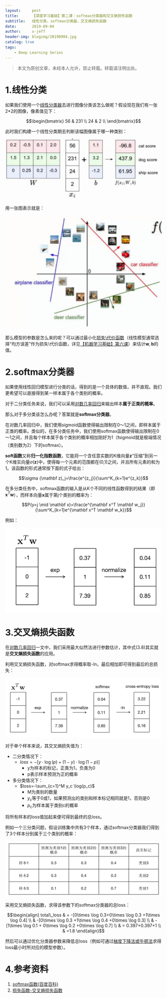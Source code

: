 ```yaml
---
layout:     post
title:      【深度学习基础】第二课：softmax分类器和交叉熵损失函数
subtitle:   线性分类，softmax分类器，交叉熵损失函数
date:       2019-09-04
author:     x-jeff
header-img: blogimg/20190904.jpg
catalog: true
tags:
    - Deep Learning Series
---
```

>本文为原创文章，未经本人允许，禁止转载。转载请注明出处。

# 1.线性分类

如果我们使用一个[线性分类器](http://shichaoxin.com/2019/06/30/机器学习基础-第六课-线性回归/)去进行图像分类该怎么做呢？假设现在我们有一张2*2的图像，像素值见下：

$$\begin{bmatrix} 56 & 231 \\ 24 & 2 \\ \end{bmatrix}$$

此时我们构建一个线性分类期去判断该幅图像属于哪一种类别：

![](https://github.com/x-jeff/BlogImage/raw/master/DeepLearningSeries/Lesson2/2x1.png)

用一张图表示就是：

![](https://github.com/x-jeff/BlogImage/raw/master/DeepLearningSeries/Lesson2/2x2.png)

那么模型的参数是怎么来的呢？可以通过最小化[损失\代价函数](http://shichaoxin.com/2018/12/02/数学基础-第二课-目标函数-损失函数-代价函数/)（线性模型通常选择“均方误差”作为损失\代价函数，详见[【机器学习基础】第六课](http://shichaoxin.com/2019/06/30/机器学习基础-第六课-线性回归/)）来估计$\mathbf w,\mathbf b$的值。

# 2.softmax分类器

如果使用线性回归模型进行分类的话，得到的是一个具体的数值，并不直观。我们更希望可以直接得到某一样本属于各个类别的概率。

对于二分类任务来说，我们可以采用[对数几率回归](http://shichaoxin.com/2019/08/21/机器学习基础-第七课-对数几率回归/)来输出样本**属于正类的概率**。

那么对于多分类该怎么办呢？答案就是**softmax分类器**。

在对数几率回归中，我们使用sigmoid函数使得输出限制在0～1之间，即样本属于正类的概率。类似的，在多分类任务中，我们使用softmax函数使得输出限制在0～1之间，并且每个样本属于各个类别的概率相加刚好为1（❗️sigmoid就是极端情况（类别数为2）下的softmax）。

**soft函数**又称**归一化指数函数**，它能将一个含任意实数的K维向量$\mathbf z$“压缩”到另一个K维实向量$\sigma (\mathbf z)$中，使得每一个元素的范围都在(0,1)之间，并且所有元素的和为1。该函数的形式通常按下面的式子给出：

$$\sigma (\mathbf z)_j=\frac{e^{z_j}}{\sum^K_{k=1}e^{z_k}}$$

在多分类任务中，softmax函数的输入是从K个不同的线性函数得到的结果（即$\mathbf x^T \mathbf w$），而样本向量$\mathbf x$属于第j个类别的概率为：

$$P(y=j \mid \mathbf x)=\frac{e^{\mathbf x^T \mathbf w_j}}{\sum^K_{k=1}e^{\mathbf x^T \mathbf w_k}}$$

例如：

![](https://github.com/x-jeff/BlogImage/raw/master/DeepLearningSeries/Lesson2/2x3.png)

# 3.交叉熵损失函数

在[对数几率回归](http://shichaoxin.com/2019/08/21/机器学习基础-第七课-对数几率回归/)一文中，我们采用最大似然法进行参数估计，其中式(3.8)其实就是**交叉熵损失函数**的应用。

利用交叉熵损失函数，对softmax求得概率取-ln，最后相加即可得到最后的总损失：

![](https://github.com/x-jeff/BlogImage/raw/master/DeepLearningSeries/Lesson2/2x4.png)

对于单个样本来说，其交叉熵损失值为：

* 二分类情况下：
	* $loss=-[y\cdot \log(p)+(1-y)\cdot \log(1-p)]$
		* y为样本的标记，正类为1，负类为0
		* p表示样本预测为正的概率
* 多分类情况下：
	* $loss=-\sum_{c=1}^M y_c \log(p_c)$
		* M为类别的数量
		* $y_c$等于0或1，如果预测出的类别和样本标记相同就是1，否则是0
		* $p_c$为样本属于类别c的概率

将所有样本的loss值加起来便可得到最终的总loss。

例如一个三分类问题，假设训练集中共有3个样本，通过softmax分类器我们得到了3个样本分别属于三个类别的概率：

![](https://github.com/x-jeff/BlogImage/raw/master/DeepLearningSeries/Lesson2/2x5.png)

采用交叉熵损失函数，求得该参数下的softmax分类器的总loss：

$$\begin{align} total\_loss & = -[0\times \log 0.3+0\times \log 0.3 +1\times \log 0.4] \\ & -[0\times \log 0.3 +1\times \log 0.4 +0\times \log 0.3] \\ & -[1\times \log 0.1 + 0\times \log 0.2 +0\times \log 0.7] \\ & = 0.397+0.397+1 \\ & =1.8 \end{align}$$

然后可以通过优化分类器参数来降低总loss（例如可通过[梯度下降法或牛顿法](http://shichaoxin.com/2019/07/10/数学基础-第六课-梯度下降法和牛顿法/)求得loss最小时所对应的模型参数）。

# 4.参考资料

1. [softmax函数(百度百科)](https://baike.baidu.com/item/Softmax函数/22772270?fr=aladdin)
2. [损失函数-交叉熵损失函数](https://zhuanlan.zhihu.com/p/35709485)